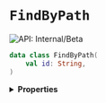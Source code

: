 # `FindByPath`


![API: Internal/Beta](https://img.shields.io/static/v1?label=API&message=Internal/Beta&color=red&style=flat-square)



```kotlin
data class FindByPath(
    val id: String,
)
```

<details>
<summary>
<b>Properties</b>
</summary>

<details>
<summary>
<code>id</code>: <code><code><a href='https://kotlinlang.org/api/latest/jvm/stdlib/kotlin/-string/'>String</a></code></code>
</summary>





</details>



</details>

